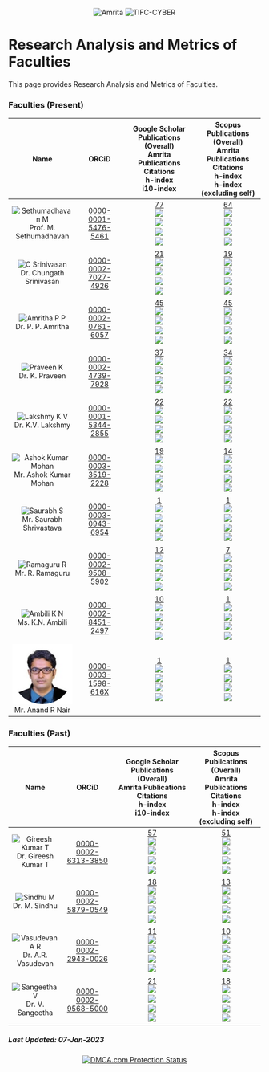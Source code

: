 <p align="center">
    <img src="https://amrita-tifac-cyber-blockchain.github.io/Amrita-TIFAC-Cyber-Blockchain/AVV_PNG.png" alt ="Amrita" width="400" />
    <img src="https://amrita-tifac-cyber-blockchain.github.io/Amrita-TIFAC-Cyber-Blockchain/TIFAC-CORE_in_Cyber_Security.png" alt ="TIFC-CYBER" width="180" />
</p>

# Research Analysis and Metrics of Faculties

This page provides Research Analysis and Metrics of Faculties.

### Faculties (Present)

| Name | ORCiD | Google Scholar Publications (Overall) <br/> Amrita Publications  <br/> Citations <br/> h-index <br/>i10-index | Scopus Publications (Overall) <br/> Amrita Publications <br/> Citations <br/> h-index <br/> h-index (excluding self) | 
|:----:|:-------------------:|:-------------------------------------------------------------------------------:|:-----------------------------------------------------------:|
| <img src="Assets/Faculties/MS.jpg" alt="Sethumadhavan M" width="120"/> <br/> Prof. M. Sethumadhavan | [0000-0001-5476-5461](https://orcid.org/0000-0001-5476-5461) | [77](https://scholar.google.co.in/citations?user=Xl_P9V0AAAAJ&hl=en) <br/> ![](https://img.shields.io/badge/Amrita-77-violet) <br/> ![](https://img.shields.io/badge/Citations-1015-blue) <br/> ![](https://img.shields.io/badge/h_index-12-green) <br/> ![](https://img.shields.io/badge/i10_index-15-lightgreen) | [64](https://www.scopus.com/authid/detail.uri?authorId=55034101000) <br/> ![](https://img.shields.io/badge/Amrita-64-violet) <br/> ![](https://img.shields.io/badge/Citations-544-blue) <br/> ![](https://img.shields.io/badge/h_index-9-green) <br/> ![](https://img.shields.io/badge/h_index-9-brightgreen)| 
| <img src="Assets/Faculties/CS.jpg" alt="C Srinivasan" width="120"/> <br/> Dr. Chungath Srinivasan | [0000-0002-7027-4926](https://orcid.org/0000-0002-7027-4926) | [21](https://scholar.google.co.in/citations?user=nlt0DD4AAAAJ&hl=en) <br/> ![](https://img.shields.io/badge/Amrita-21-violet) <br/> ![](https://img.shields.io/badge/Citations-113-blue) <br/> ![](https://img.shields.io/badge/h_index-6-green) <br/> ![](https://img.shields.io/badge/i10_index-2-lightgreen)  | [19](https://www.scopus.com/authid/detail.uri?authorId=43261707200) <br/> ![](https://img.shields.io/badge/Amrita-19-violet) <br/> ![](https://img.shields.io/badge/Citations-74-blue) <br/> ![](https://img.shields.io/badge/h_index-4-green) <br/> ![](https://img.shields.io/badge/h_index-3-brightgreen) |
| <img src="Assets/Faculties/APP.jpg" alt="Amritha P P" width="120"/> <br/> Dr. P. P. Amritha | [0000-0002-0761-6057](https://orcid.org/0000-0002-0761-6057) | [45](https://scholar.google.co.in/citations?user=8AwtAWsAAAAJ&hl=en) <br/> ![](https://img.shields.io/badge/Amrita-45-violet) <br/> ![](https://img.shields.io/badge/Citations-249-blue)  <br/>  ![](https://img.shields.io/badge/h_index-7-green) <br/> ![](https://img.shields.io/badge/i10_index-5-lightgreen) | [45](https://www.scopus.com/authid/detail.uri?authorId=36536628700) <br/> ![](https://img.shields.io/badge/Amrita-45-violet) <br/> ![](https://img.shields.io/badge/Citations-69-blue) <br/> ![](https://img.shields.io/badge/h_index-4-green) <br/> ![](https://img.shields.io/badge/h_index-4-brightgreen) |
| <img src="Assets/Faculties/KP.jpg" alt="Praveen K" width="120"/> <br/> Dr. K. Praveen | [0000-0002-4739-7928](https://orcid.org/0000-0002-4739-7928) | [37](https://scholar.google.com/citations?hl=en&user=NHVcW84AAAAJ&hl=en) <br/> ![](https://img.shields.io/badge/Amrita-37-violet)  <br/> ![](https://img.shields.io/badge/Citations-126-blue)  <br/>  ![](https://img.shields.io/badge/h_index-6-green) <br/> ![](https://img.shields.io/badge/i10_index-3-lightgreen) | [34](https://www.scopus.com/authid/detail.uri?authorId=8552046600) <br/> ![](https://img.shields.io/badge/Amrita-34-violet) <br/> ![](https://img.shields.io/badge/Citations-83-blue) <br/> ![](https://img.shields.io/badge/h_index-5-green) <br/> ![](https://img.shields.io/badge/h_index-4-brightgreen) |
| <img src="Assets/Faculties/LKV.jpg" alt="Lakshmy K V" width="120"/> <br/> Dr. K.V. Lakshmy | [0000-0001-5344-2855](https://orcid.org/0000-0001-5344-2855) | [22](https://scholar.google.co.in/citations?user=K2n1nh0AAAAJ&hl=en) <br/> ![](https://img.shields.io/badge/Amrita-22-violet) <br/> ![](https://img.shields.io/badge/Citations-180-blue) <br/>  ![](https://img.shields.io/badge/h_index-7-green) <br/> ![](https://img.shields.io/badge/i10_index-5-lightgreen) | [22](https://www.scopus.com/authid/detail.uri?authorId=55032484300) <br/> ![](https://img.shields.io/badge/Amrita-22-violet) <br/> ![](https://img.shields.io/badge/Citations-92-blue) <br/> ![](https://img.shields.io/badge/h_index-5-green) <br/> ![](https://img.shields.io/badge/h_index-5-brightgreen) |
| <img src="Assets/Faculties/AKM.jpg" alt="Ashok Kumar Mohan" width="120"/> <br/> Mr. Ashok Kumar Mohan  | [0000-0003-3519-2228](https://orcid.org/0000-0003-3519-2228) | [19](https://scholar.google.co.in/citations?user=W6nvRkQAAAAJ&hl=en) <br/> ![](https://img.shields.io/badge/Amrita-19-violet)  <br/> ![](https://img.shields.io/badge/Citations-111-blue)  <br/>  ![](https://img.shields.io/badge/h_index-6-green) <br/> ![](https://img.shields.io/badge/i10_index-3-lightgreen) | [14](https://www.scopus.com/authid/detail.uri?authorId=57195934643) <br/> ![](https://img.shields.io/badge/Amrita-14-violet) <br/> ![](https://img.shields.io/badge/Citations-51-blue) <br/> ![](https://img.shields.io/badge/h_index-4-green) <br/> ![](https://img.shields.io/badge/h_index-3-brightgreen) |
| <img src="Assets/Faculties/SS.jpg" alt="Saurabh S" width="120"/> <br/> Mr. Saurabh Shrivastava | [0000-0003-0943-6954](https://orcid.org/0000-0003-0943-6954) | [1](https://scholar.google.com/citations?user=QdXcVjUAAAAJ&hl=en) <br/> ![](https://img.shields.io/badge/Amrita-1-violet) <br/>  ![](https://img.shields.io/badge/Citations-2-blue)  <br/>  ![](https://img.shields.io/badge/h_index-1-green) <br/> ![](https://img.shields.io/badge/i10_index-0-lightgreen) | [1](https://www.scopus.com/authid/detail.uri?authorId=57346570300) <br/> ![](https://img.shields.io/badge/Amrita-1-violet) <br/> ![](https://img.shields.io/badge/Citations-2-blue) <br/> ![](https://img.shields.io/badge/h_index-1-green) <br/> ![](https://img.shields.io/badge/h_index-1-brightgreen) |
| <img src="Assets/Faculties/RR.jpg" alt="Ramaguru R" width="120"/> <br/> Mr. R. Ramaguru | [0000-0002-9508-5902](https://orcid.org/0000-0002-9508-5902) | [12](https://scholar.google.co.in/citations?user=-DjvKqgAAAAJ&hl=en) <br/> ![](https://img.shields.io/badge/Amrita-9-violet)  <br/> ![](https://img.shields.io/badge/Citations-58-blue)  <br/>  ![](https://img.shields.io/badge/h_index-3-green) <br/> ![](https://img.shields.io/badge/i10_index-2-lightgreen) | [7](https://www.scopus.com/authid/detail.uri?authorId=57210210467) <br/> ![](https://img.shields.io/badge/Amrita-7-violet) <br/> ![](https://img.shields.io/badge/Citations-34-blue) <br/> ![](https://img.shields.io/badge/h_index-3-green) <br/> ![](https://img.shields.io/badge/h_index-2-brightgreen) | 
| <img src="Assets/Faculties/AKN.jpg" alt="Ambili K N" width="120"/> <br/> Ms. K.N. Ambili | [0000-0002-8451-2497](https://orcid.org/0000-0002-8451-2497) | [10](https://scholar.google.co.in/citations?user=ZWxL_tkAAAAJ&hl=en) <br/> ![](https://img.shields.io/badge/Amrita-1-violet) <br/>  ![](https://img.shields.io/badge/Citations-44-blue)  <br/>  ![](https://img.shields.io/badge/h_index-3-green) <br/> ![](https://img.shields.io/badge/i10_index-2-lightgreen) | [1](https://www.scopus.com/authid/detail.uri?authorId=57200573039) <br/> ![](https://img.shields.io/badge/Amrita-1-violet) <br/> ![](https://img.shields.io/badge/Citations-17-blue) <br/> ![](https://img.shields.io/badge/h_index-1-green) <br/> ![](https://img.shields.io/badge/h_index-1-brightgreen) |
| <img src="Assets/Faculties/ARN.jpg" alt="Anand R Nair" width="120"/> <br/> Mr. Anand R Nair | [0000-0003-1598-616X](https://orcid.org/0000-0003-1598-616X) | [1](https://scholar.google.co.in/citations?user=k9PlyYkAAAAJ&hl=en) <br/> ![](https://img.shields.io/badge/Amrita-1-violet) <br/>  ![](https://img.shields.io/badge/Citations-0-blue)  <br/>  ![](https://img.shields.io/badge/h_index-0-green) <br/> ![](https://img.shields.io/badge/i10_index-0-lightgreen) | [1](https://www.scopus.com/authid/detail.uri?authorId=57442064600) <br/> ![](https://img.shields.io/badge/Amrita-1-violet) <br/> ![](https://img.shields.io/badge/Citations-0-blue) <br/> ![](https://img.shields.io/badge/h_index-0-green) <br/> ![](https://img.shields.io/badge/h_index-0-brightgreen) |

### Faculties (Past)

| Name | ORCiD | Google Scholar Publications (Overall) <br/> Amrita Publications  <br/> Citations <br/> h-index <br/>i10-index | Scopus Publications (Overall) <br/> Amrita Publications <br/> Citations <br/> h-index <br/> h-index (excluding self) | 
|:----:|:-------------------:|:-------------------------------------------------------------------------------:|:-----------------------------------------------------------:|
| <img src="Assets/Faculties/GKT.jpg" alt="Gireesh Kumar T" width="120"/> <br/> Dr. Gireesh Kumar T | [0000-0002-6313-3850](https://orcid.org/0000-0002-6313-3850) | [57](https://scholar.google.co.in/citations?user=oNo0CmoAAAAJ&hl=en) <br/> ![](https://img.shields.io/badge/Amrita-57-violet) <br/>  ![](https://img.shields.io/badge/Citations-508-blue)  <br/>  ![](https://img.shields.io/badge/h_index-14-green) <br/> ![](https://img.shields.io/badge/i10_index-17-lightgreen) | [51](https://www.scopus.com/authid/detail.uri?authorId=55447791700) <br/> ![](https://img.shields.io/badge/Amrita-TBD-violet) <br/> ![](https://img.shields.io/badge/Citations-286-blue) <br/> ![](https://img.shields.io/badge/h_index-10-green) <br/> ![](https://img.shields.io/badge/h_index-10-brightgreen) |
| <img src="Assets/Faculties/SM.jpg" alt="Sindhu M" width="120"/> <br/> Dr. M. Sindhu | [0000-0002-5879-0549](https://orcid.org/0000-0002-5879-0549) | [18](https://scholar.google.co.in/citations?user=O9TF5PoAAAAJ&hl=en) <br/> ![](https://img.shields.io/badge/Amrita-18-violet) <br/>  ![](https://img.shields.io/badge/Citations-823-blue)  <br/>  ![](https://img.shields.io/badge/h_index-9-green) <br/> ![](https://img.shields.io/badge/i10_index-9-lightgreen) | [13](https://www.scopus.com/authid/detail.uri?authorId=57196477231) <br/> ![](https://img.shields.io/badge/Amrita-13-violet) <br/> ![](https://img.shields.io/badge/Citations-407-blue) <br/> ![](https://img.shields.io/badge/h_index-7-green) <br/> ![](https://img.shields.io/badge/h_index-7-brightgreen) |
| <img src="Assets/Faculties/VAR.jpg" alt="Vasudevan A R" width="120"/> <br/> Dr. A.R. Vasudevan | [0000-0002-2943-0026](https://orcid.org/0000-0002-2943-0026) | [11](https://scholar.google.co.in/citations?user=Syl7UwUAAAAJ&hl=en) <br/> ![](https://img.shields.io/badge/Amrita-3-violet) <br/>  ![](https://img.shields.io/badge/Citations-116-blue)  <br/>  ![](https://img.shields.io/badge/h_index-5-green) <br/> ![](https://img.shields.io/badge/i10_index-2-lightgreen) | [10](https://www.scopus.com/authid/detail.uri?authorId=56659194600) <br/> ![](https://img.shields.io/badge/Amrita-3-violet) <br/> ![](https://img.shields.io/badge/Citations-72-blue) <br/> ![](https://img.shields.io/badge/h_index-5-green) <br/> ![](https://img.shields.io/badge/h_index-5-brightgreen) |
| <img src="Assets/Faculties/SV.jpg" alt="Sangeetha V" width="120"/> <br/> Dr. V. Sangeetha | [0000-0002-9568-5000](https://orcid.org/0000-0002-9568-5000) | [21](https://scholar.google.co.in/citations?user=jaxJad8AAAAJ&hl=en) <br/> ![](https://img.shields.io/badge/Amrita-2-violet) <br/>  ![](https://img.shields.io/badge/Citations-137-blue)  <br/>  ![](https://img.shields.io/badge/h_index-7-green) <br/> ![](https://img.shields.io/badge/i10_index-6-lightgreen) | [18](https://www.scopus.com/authid/detail.uri?authorId=57210551454) <br/> ![](https://img.shields.io/badge/Amrita-1-violet) <br/> ![](https://img.shields.io/badge/Citations-99-blue) <br/> ![](https://img.shields.io/badge/h_index-7-green) <br/> ![](https://img.shields.io/badge/h_index-6-brightgreen) |

##### Last Updated: 07-Jan-2023


<center>
<a href="//www.dmca.com/Protection/Status.aspx?ID=965c50dc-053f-4726-979f-a1f09dcb2fda" title="DMCA.com Protection Status" class="dmca-badge"> <img src ="https://images.dmca.com/Badges/dmca_protected_sml_120j.png?ID=965c50dc-053f-4726-979f-a1f09dcb2fda"  alt="DMCA.com Protection Status" /></a>  <script src="https://images.dmca.com/Badges/DMCABadgeHelper.min.js"> </script>
</center>
